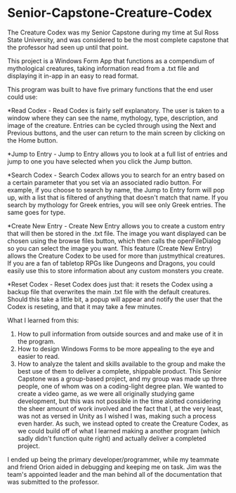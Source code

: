 # Senior-Capstone-Creature-Codex
The Creature Codex was my Senior Capstone during my time at Sul Ross State University, and was considered to be the most complete capstone that the professor had seen up until that point.

This project is a Windows Form App that functions as a compendium of mythological creatures, taking information read from a .txt file and displaying it in-app in an easy to read format.

This program was built to have five primary functions that the end user could use:

*Read Codex - Read Codex is fairly self explanatory. The user is taken to a window where they can see the name, mythology, type, description, and image of the creature. Entries can be cycled through using the Next and Previous buttons, and the user can return to the main screen by clicking on the Home button.

*Jump to Entry - Jump to Entry allows you to look at a full list of entries and jump to one you have selected when you click the Jump button.

*Search Codex - Search Codex allows you to search for an entry based on a certain parameter that you set via an associated radio button. For example, if you choose to search by name, the Jump to Entry form will pop up, with a list that is filtered of anything that doesn't match that name. If you search by mythology for Greek entries, you will see only Greek entries. The same goes for type.

*Create New Entry - Create New Entry allows you to create a custom entry that will then be stored in the .txt file. The image you want displayed can be chosen using the browse files button, which then calls the openFileDialog so you can select the image you want. This feature (Create New Entry) allows the Creature Codex to be used for more than justmythical creatures. If you are a fan of tabletop RPGs like Dungeons and Dragons, you could easily use this to store information about any custom monsters you create.

*Reset Codex - Reset Codex does just that: it resets the Codex using a backup file that overwrites the main .txt file with the default creatures. Should this take a little bit, a popup will appear and notify the user that the Codex is reseting, and that it may take a few minutes.

What I learned from this:

1. How to pull information from outside sources and and make use of it in the program.
2. How to design Windows Forms to be more appealing to the eye and easier to read.
3. How to analyze the talent and skills available to the group and make the best use of them to deliver a complete, shippable product. This Senior Capstone was a group-based project, and my group was made up three people, one of whom was on a coding-light degree plan. We wanted to create a video game, as we were all originally studying game development, but this was not possible in the time alotted considering the sheer amount of work involved and the fact that I, at the very least, was not as versed in Unity as I wished I was, making such a process even harder. As such, we instead opted to create the Creature Codex, as we could build off of what I learned making a another program (which sadly didn't function quite right) and actually deliver a completed project. 

I ended up being the primary developer/programmer, while my teammate and friend Orion aided in debugging and keeping me on task. Jim was the team's appointed leader and the man behind all of the documentation that was submitted to the professor.
